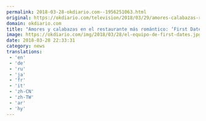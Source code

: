 ```yaml
---
permalink: 2018-03-28-okdiario.com--1956251063.html
original: https://okdiario.com/television/2018/03/29/amores-calabazas-restaurante-mas-romantico-first-dates-2040274
domain: okdiario.com
title: "Amores y calabazas en el restaurante más romántico: ‘First Dates’"
image: https://okdiario.com/img/2018/03/28/el-equipo-de-first-dates.jpg
date: 2018-03-28 22:33:31
category: news
translations: 
 - 'en'
 - 'de'
 - 'ru'
 - 'ja'
 - 'fr'
 - 'it'
 - 'zh-CN'
 - 'zh-TW'
 - 'ar'
 - 'hy'
---
```


